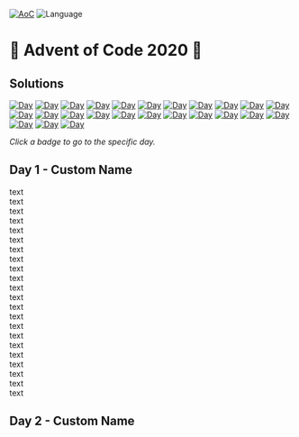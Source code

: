 <!-- Entries between SOLUTIONS and RESULTS tags are auto-generated -->

[![AoC](https://badgen.net/badge/AoC/2022/blue)](https://adventofcode.com/2022)
![Language](https://badgen.net/badge/Language/Python/blue)

# 🎄 Advent of Code 2020 🎄

## Solutions

<!--SOLUTIONS-->

[![Day](https://badgen.net/badge/01/%E2%98%85%E2%98%85/green)](#d01)
[![Day](https://badgen.net/badge/02/%E2%98%85%E2%98%85/green)](#d02)
[![Day](https://badgen.net/badge/03/%E2%98%85%E2%98%85/green)](#d03)
[![Day](https://badgen.net/badge/04/%E2%98%85%E2%98%85/green)](day04)
[![Day](https://badgen.net/badge/05/%E2%98%85%E2%98%85/green)](day05)
[![Day](https://badgen.net/badge/06/%E2%98%85%E2%98%85/green)](day06)
[![Day](https://badgen.net/badge/07/%E2%98%85%E2%98%85/green)](day07)
[![Day](https://badgen.net/badge/08/%E2%98%85%E2%98%85/green)](day08)
[![Day](https://badgen.net/badge/09/%E2%98%85%E2%98%85/green)](day09)
[![Day](https://badgen.net/badge/10/%E2%98%85%E2%98%85/green)](day10)
[![Day](https://badgen.net/badge/11/%E2%98%85%E2%98%85/green)](day11)
[![Day](https://badgen.net/badge/12/%E2%98%85%E2%98%85/green)](day12)
[![Day](https://badgen.net/badge/13/%E2%98%85%E2%98%85/green)](day13)
[![Day](https://badgen.net/badge/14/%E2%98%85%E2%98%85/green)](day14)
[![Day](https://badgen.net/badge/15/%E2%98%85%E2%98%85/green)](day15)
[![Day](https://badgen.net/badge/16/%E2%98%85%E2%98%85/green)](day16)
[![Day](https://badgen.net/badge/17/%E2%98%85%E2%98%85/green)](day17)
[![Day](https://badgen.net/badge/18/%E2%98%85%E2%98%85/green)](day18)
[![Day](https://badgen.net/badge/19/%E2%98%85%E2%98%85/green)](day19)
[![Day](https://badgen.net/badge/20/%E2%98%85%E2%98%85/green)](day20)
[![Day](https://badgen.net/badge/21/%E2%98%85%E2%98%85/green)](day21)
[![Day](https://badgen.net/badge/22/%E2%98%85%E2%98%85/green)](day22)
[![Day](https://badgen.net/badge/23/%E2%98%85%E2%98%85/green)](day23)
[![Day](https://badgen.net/badge/24/%E2%98%85%E2%98%85/green)](day24)
[![Day](https://badgen.net/badge/25/%E2%98%85%E2%98%85/green)](day25)

<!--/SOLUTIONS-->

_Click a badge to go to the specific day._


## <a name="d01"></a> Day 1 - Custom Name 

text  
text  
text  
text  
text  
text  
text  
text  
text  
text  
text  
text  
text  
text  
text  
text  
text  
text  
text  
text  
text  
text  

## Day 2 - Custom Name <a name="d02"></a>